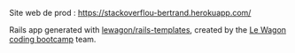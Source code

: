 Site web de prod : https://stackoverflou-bertrand.herokuapp.com/


Rails app generated with [lewagon/rails-templates](https://github.com/lewagon/rails-templates), created by the [Le Wagon coding bootcamp](https://www.lewagon.com) team.
